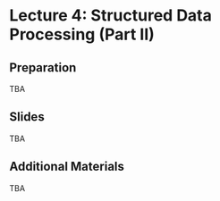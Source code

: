 # Lecture 4: Structured Data Processing (Part II)

## Preparation

TBA

## Slides

TBA

## Additional Materials

TBA
